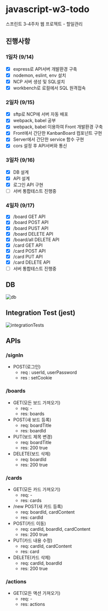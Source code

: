 # javascript-w3-todo

스프린트 3-4주차 웹 프로젝트 - 할일관리

## 진행사항

### 1일차 (9/14)

- [x] express로 API서버 개발환경 구축
- [x] nodemon, eslint, env 설치
- [x] NCP 서버 생성 및 SQL설치
- [x] workbench로 로컬에서 SQL 원격접속

### 2일차 (9/15)

- [x] sftp로 NCP에 서버 자동 배포
- [x] webpack, babel 공부
- [x] webpack, babel 이용하여 Front 개발환경 구축
- [x] Front에서 간단한 KanbanBoard 컴포넌트 구현
- [x] Server에서 간단한 service 함수 구현
- [x] cors 설정 후 API서버와 통신

### 3일차 (9/16)

- [x] DB 설계
- [x] API 설계
- [x] 로그인 API 구현
- [ ] 서버 통합테스트 진행중

### 4일차 (9/17)

- [x] /board GET API
- [x] /board POST API
- [x] /board PUST API
- [x] /board DELETE API
- [x] /board/all DELETE API
- [x] /card GET API
- [x] /card POST API
- [x] /card PUT API
- [x] /card DELETE API
- [ ] 서버 통합테스트 진행중

## DB

![db](https://user-images.githubusercontent.com/52442237/93344069-36eed680-f86c-11ea-968c-e11b78ee3bc8.png)

## Integration Test (jest)

![integrationTests](https://user-images.githubusercontent.com/52442237/93548530-59830b80-f9a2-11ea-86de-7a47274be4fb.png)

## APIs

### /signIn

- POST(로그인)
  - req : userId, userPassword
  - res : setCookie

### /boards

- GET(모든 보드 가져오기)
  - req: -
  - res: boards
- POST(새 보드 등록)
  - req: boardTitle
  - res: boardId
- PUT(보드 제목 변경)
  - req: boardTitle
  - res: 200 true
- DELETE(보드 삭제)
  - req: boardId
  - res: 200 true

### /cards

- GET(모든 카드 가져오기)
  - req: -
  - res: cards
- /new POST(새 카드 등록)
  - req: boardId, cardContent
  - res: cardId
- POST(카드 이동)
  - req: cardId, boardId, cardContent
  - res: 200 true
- PUT(카드 내용 수정)
  - req: cardId, cardContent
  - res: card
- DELETE(카드 삭제)
  - req: cardId, boardId
  - res: 200 true

### /actions

- GET(모든 액션 가져오기)
  - req: -
  - res: actions
